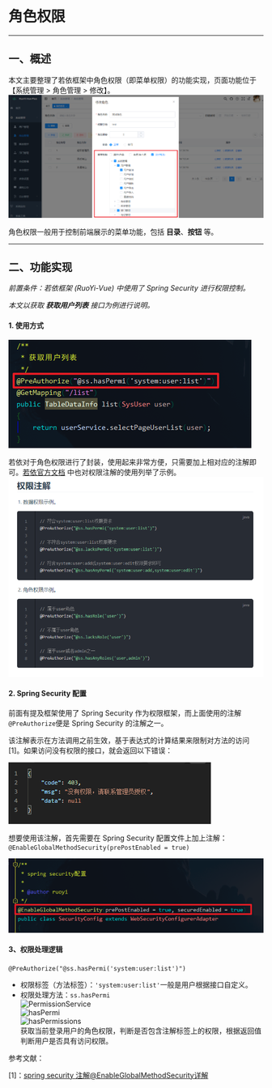 # 角色权限
- - -
## 一、概述
本文主要整理了若依框架中角色权限（即菜单权限）的功能实现，页面功能位于【系统管理 > 角色管理 > 修改】。<br>
![角色权限修改](img00/20210530201602189.png)

角色权限一般用于控制前端展示的菜单功能，包括 **目录**、**按钮** 等。

---

## 二、功能实现
*前置条件：若依框架 (RuoYi-Vue) 中使用了 Spring Security 进行权限控制。*

*本文以获取 **获取用户列表** 接口为例进行说明。*

#### 1. 使用方式
![获取用户列表](img00/20210530202526643.png)<br>

若依对于角色权限进行了封装，使用起来非常方便，只需要加上相对应的注解即可。[若依官方文档](https://doc.ruoyi.vip/ruoyi-vue/document/htsc.html#%E6%9D%83%E9%99%90%E6%B3%A8%E8%A7%A3) 中也对权限注解的使用列举了示例。<br>
![权限注解](img00/20210530202653722.png)<br>
#### 2. Spring Security 配置
前面有提及框架使用了 Spring Security 作为权限框架，而上面使用的注解 ```@PreAuthorize```便是 Spring Security 的注解之一。

该注解表示在方法调用之前生效，基于表达式的计算结果来限制对方法的访问[1]。如果访问没有权限的接口，就会返回以下错误：

![没有权限](img00/20210530203827124.png)

想要使用该注解，首先需要在 Spring Security 配置文件上加上注解：```@EnableGlobalMethodSecurity(prePostEnabled = true)```

![配置注解](img00/20210530204111277.png)
#### 3、权限处理逻辑
```@PreAuthorize("@ss.hasPermi('system:user:list')")```
- 权限标签（方法标签）：```'system:user:list'```一般是用户根据接口自定义。
- 权限处理方法：```ss.hasPermi```<br>
  ![PermissionService](img00/20210530204712670.png)<br>
  ![hasPermi](img00/20210530204740986.png)<br>
  ![hasPermissions](img00/20210530205010261.png)<br>
  获取当前登录用户的角色权限，判断是否包含注解标签上的权限，根据返回值判断用户是否具有访问权限。

参考文献：

[1]：[spring security 注解@EnableGlobalMethodSecurity详解](https://www.cnblogs.com/520playboy/p/7286085.html)